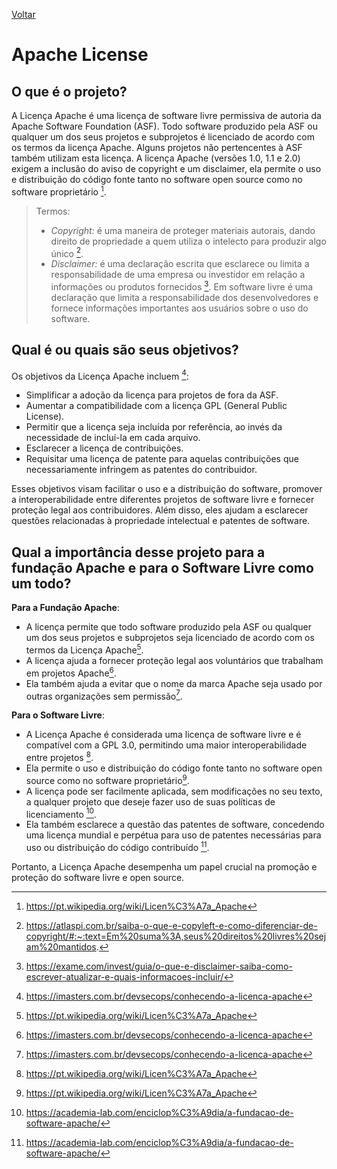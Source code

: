 [Voltar](intro.md)

# Apache License

## O que é o projeto?

A Licença Apache é uma licença de software livre permissiva de autoria da Apache Software Foundation (ASF). Todo software produzido pela ASF ou qualquer um dos seus projetos e subprojetos é licenciado de acordo com os termos da licença Apache. Alguns projetos não pertencentes à ASF também utilizam esta licença. A licença Apache (versões 1.0, 1.1 e 2.0) exigem a inclusão do aviso de copyright e um disclaimer, ela permite o uso e distribuição do código fonte tanto no software open source como no software proprietário [^1].

> Termos:
>
> - _Copyright:_ é uma maneira de proteger materiais autorais, dando direito de propriedade a quem utiliza o intelecto para produzir algo único [^2].
> - _Disclaimer:_ é uma declaração escrita que esclarece ou limita a responsabilidade de uma empresa ou investidor em relação a informações ou produtos fornecidos [^3]. Em software livre é uma declaração que limita a responsabilidade dos desenvolvedores e fornece informações importantes aos usuários sobre o uso do software.

## Qual é ou quais são seus objetivos?

Os objetivos da Licença Apache incluem [^4]:

- Simplificar a adoção da licença para projetos de fora da ASF.
- Aumentar a compatibilidade com a licença GPL (General Public License).
- Permitir que a licença seja incluída por referência, ao invés da necessidade de incluí-la em cada arquivo.
- Esclarecer a licença de contribuições.
- Requisitar uma licença de patente para aquelas contribuições que necessariamente infringem as patentes do contribuidor.

Esses objetivos visam facilitar o uso e a distribuição do software, promover a interoperabilidade entre diferentes projetos de software livre e fornecer proteção legal aos contribuidores. Além disso, eles ajudam a esclarecer questões relacionadas à propriedade intelectual e patentes de software.

## Qual a importância desse projeto para a fundação Apache e para o Software Livre como um todo?

**Para a Fundação Apache**:

- A licença permite que todo software produzido pela ASF ou qualquer um dos seus projetos e subprojetos seja licenciado de acordo com os termos da Licença Apache[^1].
- A licença ajuda a fornecer proteção legal aos voluntários que trabalham em projetos Apache[^4].
- Ela também ajuda a evitar que o nome da marca Apache seja usado por outras organizações sem permissão[^4].

**Para o Software Livre**:

- A Licença Apache é considerada uma licença de software livre e é compatível com a GPL 3.0, permitindo uma maior interoperabilidade entre projetos [^1].
- Ela permite o uso e distribuição do código fonte tanto no software open source como no software proprietário[^1].
- A licença pode ser facilmente aplicada, sem modificações no seu texto, a qualquer projeto que deseje fazer uso de suas políticas de licenciamento [^5].
- Ela também esclarece a questão das patentes de software, concedendo uma licença mundial e perpétua para uso de patentes necessárias para uso ou distribuição do código contribuído [^5].

Portanto, a Licença Apache desempenha um papel crucial na promoção e proteção do software livre e open source.

[^1]: https://pt.wikipedia.org/wiki/Licen%C3%A7a_Apache
[^2]: https://atlaspi.com.br/saiba-o-que-e-copyleft-e-como-diferenciar-de-copyright/#:~:text=Em%20suma%3A,seus%20direitos%20livres%20sejam%20mantidos.
[^3]: https://exame.com/invest/guia/o-que-e-disclaimer-saiba-como-escrever-atualizar-e-quais-informacoes-incluir/
[^4]: https://imasters.com.br/devsecops/conhecendo-a-licenca-apache
[^5]: https://academia-lab.com/enciclop%C3%A9dia/a-fundacao-de-software-apache/
